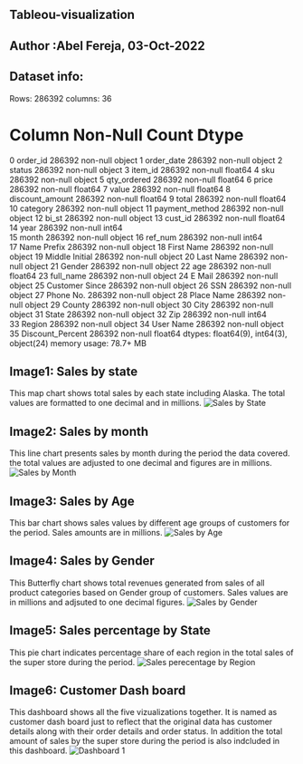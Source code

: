 ## Tableou-visualization
## Author :Abel Fereja, 03-Oct-2022
## Dataset info: 
 Rows: 286392
 columns: 36 
 #   Column            Non-Null Count   Dtype 
 0   order_id          286392 non-null  object 
 1   order_date        286392 non-null  object 
 2   status            286392 non-null  object 
 3   item_id           286392 non-null  float64
 4   sku               286392 non-null  object 
 5   qty_ordered       286392 non-null  float64
 6   price             286392 non-null  float64
 7   value             286392 non-null  float64
 8   discount_amount   286392 non-null  float64
 9   total             286392 non-null  float64
 10  category          286392 non-null  object 
 11  payment_method    286392 non-null  object 
 12  bi_st             286392 non-null  object 
 13  cust_id           286392 non-null  float64
 14  year              286392 non-null  int64  
 15  month             286392 non-null  object 
 16  ref_num           286392 non-null  int64  
 17  Name Prefix       286392 non-null  object 
 18  First Name        286392 non-null  object 
 19  Middle Initial    286392 non-null  object 
 20  Last Name         286392 non-null  object 
 21  Gender            286392 non-null  object 
 22  age               286392 non-null  float64
 23  full_name         286392 non-null  object 
 24  E Mail            286392 non-null  object 
 25  Customer Since    286392 non-null  object 
 26  SSN               286392 non-null  object 
 27  Phone No.         286392 non-null  object 
 28  Place Name        286392 non-null  object 
 29  County            286392 non-null  object 
 30  City              286392 non-null  object 
 31  State             286392 non-null  object 
 32  Zip               286392 non-null  int64  
 33  Region            286392 non-null  object 
 34  User Name         286392 non-null  object 
 35  Discount_Percent  286392 non-null  float64
dtypes: float64(9), int64(3), object(24)
memory usage: 78.7+ MB
## Image1: Sales by state
This map chart shows total sales by each state including Alaska. The total values are formatted to one decimal and in millions.
![Sales by State](https://user-images.githubusercontent.com/114592689/193603214-5fd23d69-e6f4-4fdd-b41b-52918d545c03.png)
## Image2: Sales by month
This line chart presents sales by month during the period the data covered. the total values are adjusted to one decimal and figures are in millions.
![Sales by Month](https://user-images.githubusercontent.com/114592689/193725268-969a8622-4f80-48c0-b6f9-c2963d4d8310.png)
## Image3: Sales by Age
This bar chart shows sales values by different age groups of customers for the period. Sales amounts are in millions.
![Sales by Age](https://user-images.githubusercontent.com/114592689/193727628-a2e7b9cb-814b-4941-80b6-4a2be54a6aaa.png)
## Image4: Sales by Gender
This Butterfly chart shows total revenues generated from sales of all product categories based on Gender group of customers. Sales values are in millions and adjsuted to one decimal figures.
![Sales  by Gender](https://user-images.githubusercontent.com/114592689/193728563-a63d8a03-548f-42f1-97c2-814955035e19.png)
## Image5: Sales percentage by State
This pie chart indicates percentage share of each region in the total sales of the super store during the period.
![Sales perecentage by Region](https://user-images.githubusercontent.com/114592689/193728993-478a1e26-0dc2-4c81-b288-4259045b0f66.png)
## Image6: Customer Dash board
This dashboard shows all the five vizualizations together. It is named as customer dash board just to reflect that the original data has customer details along with their order details and order status. In addition the total amount of sales by the super store during the period is also indcluded in this dashboard.
![Dashboard 1](https://user-images.githubusercontent.com/114592689/193729839-549aaa62-0e25-4787-9274-550b7c0ee2e9.png)








